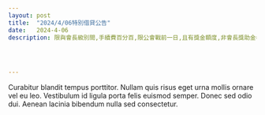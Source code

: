 ```yaml
---
layout: post
title:  "2024/4/06特別借貸公告"
date:   2024-4-06
description: 限與會長級別間,手續費百分百,限公會戰前一日,且有獎金額度,非會長獎助金者




---
```


<p class="intro"><span class="dropcap">C</span>urabitur blandit tempus porttitor. Nullam quis risus eget urna mollis ornare vel eu leo. Vestibulum id ligula porta felis euismod semper. Donec sed odio dui. Aenean lacinia bibendum nulla sed consectetur.</p>
